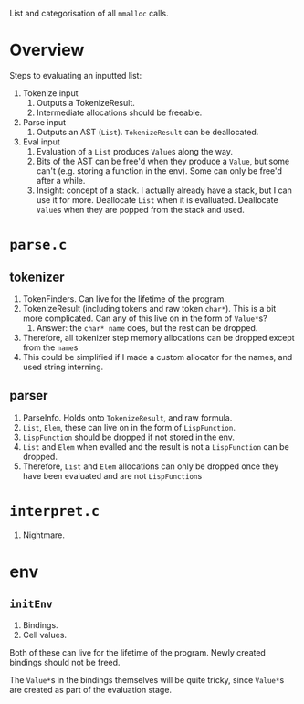 List and categorisation of all `mmalloc` calls.


# Overview

Steps to evaluating an inputted list:
1. Tokenize input
   1. Outputs a TokenizeResult.
   2. Intermediate allocations should be freeable.
2. Parse input
   1. Outputs an AST (`List`). `TokenizeResult` can be deallocated.
3. Eval input
   1. Evaluation of a `List` produces `Value`s along the way.
   2. Bits of the AST can be free'd when they produce a `Value`, but some can't (e.g. storing a function in the env). Some can only be free'd after a while.
   3. Insight: concept of a stack. I actually already have a stack, but I can use it for more. Deallocate `List` when it is evalluated. Deallocate `Value`s when they are popped from the stack and used.

# `parse.c`

## tokenizer

1. TokenFinders. Can live for the lifetime of the program.
2. TokenizeResult (including tokens and raw token `char*`). This is a bit more complicated. Can any of this live on in the form of `Value*`s?
   1. Answer: the `char* name` does, but the rest can be dropped.
3. Therefore, all tokenizer step memory allocations can be dropped except from the `name`s
4. This could be simplified if I made a custom allocator for the names, and used string interning.

## parser

1. ParseInfo. Holds onto `TokenizeResult`, and raw formula.
2. `List`, `Elem`, these can live on in the form of `LispFunction`.
3. `LispFunction` should be dropped if not stored in the env.
4. `List` and `Elem` when evalled and the result is not a `LispFunction` can be dropped.
5. Therefore, `List` and `Elem` allocations can only be dropped once they have been evaluated and are not `LispFunction`s

# `interpret.c`

1. Nightmare.

# env

## `initEnv`

1. Bindings.
2. Cell values.

Both of these can live for the lifetime of the program.
Newly created bindings should not be freed.

The `Value*`s in the bindings themselves will be quite tricky, since `Value*`s are created as part of the evaluation stage.

